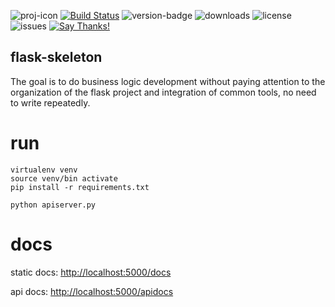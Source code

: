 ![proj-icon](https://raw.githubusercontent.com/axiaoxin/flask-skeleton/master/app/static/img/favicon.ico)
[![Build Status](https://travis-ci.org/axiaoxin/flask-skeleton.svg?branch=master)](https://travis-ci.org/axiaoxin/flask-skeleton)
![version-badge](https://img.shields.io/github/release/axiaoxin/flask-skeleton.svg)
![downloads](https://img.shields.io/github/downloads/axiaoxin/flask-skeleton/total.svg)
![license](https://img.shields.io/github/license/axiaoxin/flask-skeleton.svg)
![issues](https://img.shields.io/github/issues/axiaoxin/flask-skeleton.svg)
[![Say Thanks!](https://img.shields.io/badge/Say%20Thanks-!-1EAEDB.svg)](https://saythanks.io/to/axiaoxin)

flask-skeleton
--------------

The goal is to do business logic development without paying attention to the organization of the flask project
and integration of common tools, no need to write repeatedly.


# run

    virtualenv venv
    source venv/bin activate
    pip install -r requirements.txt

    python apiserver.py

# docs

static docs: <http://localhost:5000/docs>

api docs: <http://localhost:5000/apidocs>
